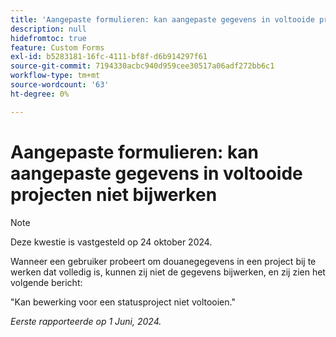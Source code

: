 ```yaml
---
title: 'Aangepaste formulieren: kan aangepaste gegevens in voltooide projecten niet bijwerken'
description: null
hidefromtoc: true
feature: Custom Forms
exl-id: b5283181-16fc-4111-bf8f-d6b914297f61
source-git-commit: 7194330acbc940d959cee30517a06adf272bb6c1
workflow-type: tm+mt
source-wordcount: '63'
ht-degree: 0%

---
```


# Aangepaste formulieren: kan aangepaste gegevens in voltooide projecten niet bijwerken

>[!NOTE]
>
>Deze kwestie is vastgesteld op 24 oktober 2024.

Wanneer een gebruiker probeert om douanegegevens in een project bij te werken dat volledig is, kunnen zij niet de gegevens bijwerken, en zij zien het volgende bericht:

&quot;Kan bewerking voor een statusproject niet voltooien.&quot;

_Eerste rapporteerde op 1 Juni, 2024._
